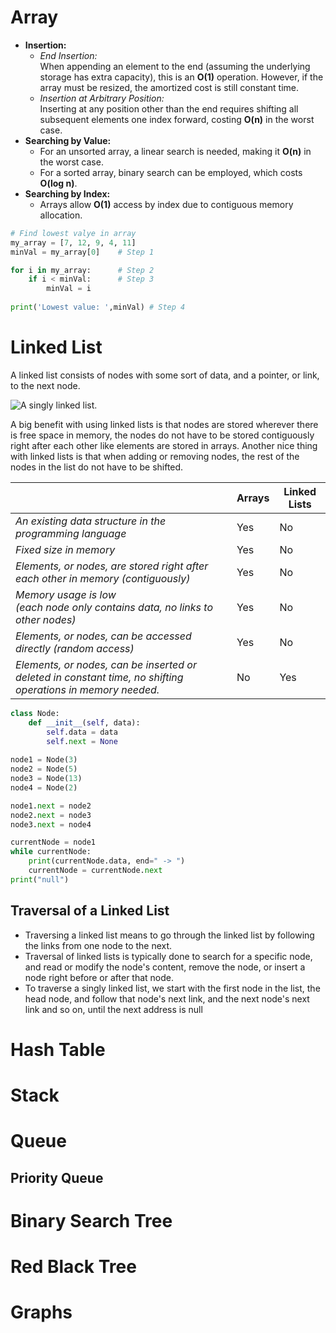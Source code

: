 # Array
- **Insertion:**
    - _End Insertion:_  
        When appending an element to the end (assuming the underlying storage has extra capacity), this is an **O(1)** operation. However, if the array must be resized, the amortized cost is still constant time.
    - _Insertion at Arbitrary Position:_  
        Inserting at any position other than the end requires shifting all subsequent elements one index forward, costing **O(n)** in the worst case.
- **Searching by Value:**
    - For an unsorted array, a linear search is needed, making it **O(n)** in the worst case.
    - For a sorted array, binary search can be employed, which costs **O(log n)**.
- **Searching by Index:**
    - Arrays allow **O(1)** access by index due to contiguous memory allocation.


```python
# Find lowest valye in array
my_array = [7, 12, 9, 4, 11]
minVal = my_array[0]    # Step 1

for i in my_array:      # Step 2
    if i < minVal:      # Step 3
        minVal = i
        
print('Lowest value: ',minVal) # Step 4
```

# Linked List
A linked list consists of nodes with some sort of data, and a pointer, or link, to the next node.

![A singly linked list.](https://www.w3schools.com/dsa/img_linkedlists_singly.svg)

A big benefit with using linked lists is that nodes are stored wherever there is free space in memory, the nodes do not have to be stored contiguously right after each other like elements are stored in arrays. Another nice thing with linked lists is that when adding or removing nodes, the rest of the nodes in the list do not have to be shifted.

|                                                                                                             | Arrays | Linked Lists |
| ----------------------------------------------------------------------------------------------------------- | ------ | ------------ |
| _An existing data structure in the programming language_                                                    | Yes    | No           |
| _Fixed size in memory_                                                                                      | Yes    | No           |
| _Elements, or nodes, are stored right after each other in memory (contiguously)_                            | Yes    | No           |
| _Memory usage is low  <br>(each node only contains data, no links to other nodes)_                          | Yes    | No           |
| _Elements, or nodes, can be accessed directly (random access)_                                              | Yes    | No           |
| _Elements, or nodes, can be inserted or deleted in constant time, no shifting operations in memory needed._ | No     | Yes          |
```python
class Node:
    def __init__(self, data):
        self.data = data
        self.next = None
    
node1 = Node(3)
node2 = Node(5)
node3 = Node(13)
node4 = Node(2)

node1.next = node2
node2.next = node3
node3.next = node4

currentNode = node1
while currentNode:
    print(currentNode.data, end=" -> ")
    currentNode = currentNode.next
print("null")
```
## Traversal of a Linked List
- Traversing a linked list means to go through the linked list by following the links from one node to the next.
- Traversal of linked lists is typically done to search for a specific node, and read or modify the node's content, remove the node, or insert a node right before or after that node.
- To traverse a singly linked list, we start with the first node in the list, the head node, and follow that node's next link, and the next node's next link and so on, until the next address is null



# Hash Table

# Stack

# Queue

## Priority Queue

# Binary Search Tree

# Red Black Tree

# Graphs

